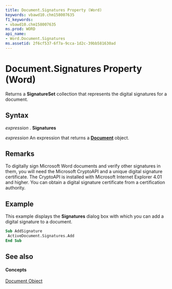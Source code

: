 ```yaml
---
title: Document.Signatures Property (Word)
keywords: vbawd10.chm158007635
f1_keywords:
- vbawd10.chm158007635
ms.prod: WORD
api_name:
- Word.Document.Signatures
ms.assetid: 2f6cf537-6f7a-9cca-1d2c-39bb581630ad
---
```



# Document.Signatures Property (Word)

Returns a  **SignatureSet** collection that represents the digital signatures for a document.


## Syntax

 _expression_ . **Signatures**

 _expression_ An expression that returns a **[Document](document-object-word.md)** object.


## Remarks

To digitally sign Microsoft Word documents and verify other signatures in them, you will need the Microsoft CryptoAPI and a unique digital signature certificate. The CryptoAPI is installed with Microsoft Internet Explorer 4.01 and higher. You can obtain a digital signature certificate from a certification authority.


## Example

This example displays the  **Signatures** dialog box with which you can add a digital signature to a document.


```vb
Sub AddSignature 
 ActiveDocument.Signatures.Add 
End Sub
```


## See also


#### Concepts


[Document Object](document-object-word.md)

